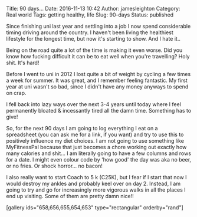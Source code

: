 Title: 90 days...
Date: 2016-11-13 10:42
Author: jamesleighton
Category: Real world
Tags: getting healthy, life
Slug: 90-days
Status: published

Since finishing uni last year and settling into a job I now spend considerable timing driving around the country. I haven't been living the healthiest lifestyle for the longest time, but now it's starting to show. And I hate it..

Being on the road quite a lot of the time is making it even worse. Did you know how fucking difficult it can be to eat well when you're travelling? Holy shit. It's hard!

Before I went to uni in 2012 I lost quite a bit of weight by cycling a few times a week for summer. It was great, and I remember feeling fantastic. My first year at uni wasn't so bad, since I didn't have any money anyways to spend on crap.

I fell back into lazy ways over the next 3-4 years until today where I feel permanently bloated & incessantly tired all the damn time. Something has to give!

So, for the next 90 days I am going to log everything I eat on a spreadsheet (you can ask me for a link, if you want) and try to use this to positively influence my diet choices. I am not going to use something like MyFitnessPal because that just becomes a chore working out exactly how many calories and shit... I am literally going to have a few columns and rows for a date. I might even colour code by 'how good' the day was aka no beer, or no fries. Or shock horror... no bacon!

I also really want to start Coach to 5 k (C25K), but I fear if I start that now I would destroy my ankles and probably keel over on day 2. Instead, I am going to try and go for increasingly more vigorous walks in all the places I end up visiting. Some of them are pretty damn nice!!

\[gallery ids="658,656,655,654,653" type="rectangular" orderby="rand"\]

 
